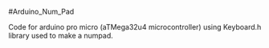  #Arduino_Num_Pad
 
Code for arduino pro micro (aTMega32u4 microcontroller) using Keyboard.h library used to make a numpad.
